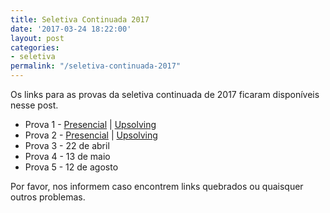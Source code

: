 ```yaml
---
title: Seletiva Continuada 2017
date: '2017-03-24 18:22:00'
layout: post
categories:
- seletiva
permalink: "/seletiva-continuada-2017"
---
```


Os links para as provas da seletiva continuada de 2017 ficaram disponíveis nesse post.

- Prova 1 - [Presencial](https://vjudge.net/contest/153496) \| [Upsolving](https://vjudge.net/contest/153832)  
- Prova 2 - [Presencial](https://vjudge.net/contest/154173) \| [Upsolving](https://vjudge.net/contest/154174)  
- Prova 3 - 22 de abril  
- Prova 4 - 13 de maio  
- Prova 5 - 12 de agosto  


Por favor, nos informem caso encontrem links quebrados ou quaisquer outros problemas.
